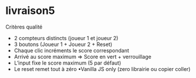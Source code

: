 # livraison5

Critères qualité
- 2 compteurs distincts (joueur 1 et joueur 2) 
- 3 boutons (Joueur 1 + Joueur 2 + Reset) 
- Chaque clic incréments le score correspondant 
- Arrivé au score maximum => Score en vert + verrouillage 
- L’input fixe le score maximum (5 par défaut) 
- Le reset remet tout à zéro •Vanilla JS only (zero librairie ou copier coller)
